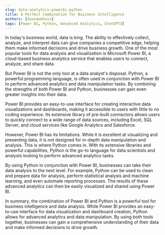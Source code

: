 ```yaml
---
slug: data-analytics-powerbi-python
title: A Perfect Combination for Business Intelligence
authors: [daandamhuis]
tags: [Power BI, Python, Advanced Analytics, ChatGPT3]
---
```


In today's business world, data is king. The ability to effectively collect, analyze, and interpret data can give companies a competitive edge, helping them make informed decisions and drive business growth. One of the most popular tools for data analysis and visualization is Microsoft Power BI, a cloud-based business analytics service that enables users to connect, analyze, and share data.

<!--truncate-->

But Power BI is not the only tool at a data analyst's disposal. Python, a powerful programming language, is often used in conjunction with Power BI to perform advanced analytics and data manipulation tasks. By combining the strengths of both Power BI and Python, businesses can gain even greater insights into their data.

Power BI provides an easy-to-use interface for creating interactive data visualizations and dashboards, making it accessible to users with little to no coding experience. Its extensive library of pre-built connectors allows users to quickly connect to a wide range of data sources, including Excel, SQL Server, and cloud services like Google Analytics and Salesforce.

However, Power BI has its limitations. While it is excellent at visualizing and presenting data, it is not designed for in-depth data manipulation and analysis. This is where Python comes in. With its extensive libraries and powerful capabilities, Python is the go-to language for data scientists and analysts looking to perform advanced analytics tasks.

By using Python in conjunction with Power BI, businesses can take their data analysis to the next level. For example, Python can be used to clean and prepare data for analysis, perform statistical analysis and machine learning, and even automate reporting processes. The results of these advanced analytics can then be easily visualized and shared using Power BI.

In summary, the combination of Power BI and Python is a powerful tool for business intelligence and data analysis. While Power BI provides an easy-to-use interface for data visualization and dashboard creation, Python allows for advanced analytics and data manipulation. By using both tools together, businesses can gain a comprehensive understanding of their data and make informed decisions to drive growth.

